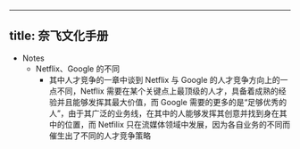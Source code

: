 - ---
  title: 奈飞文化手册
  ---
- Notes
	- Netflix、Google 的不同
		- 其中人才竞争的一章中谈到 Netflix 与 Google 的人才竞争方向上的一点不同，Netflix 需要在某个关键点上最顶级的人才，具备着成熟的经验并且能够发挥其最大价值，而 Google 需要的更多的是“足够优秀的人”，由于其广泛的业务线，在其中的人能够发挥其创意并找到身在其中的位置，而 Netfilix 只在流媒体领域中发展，因为各自业务的不同而催生出了不同的人才竞争策略